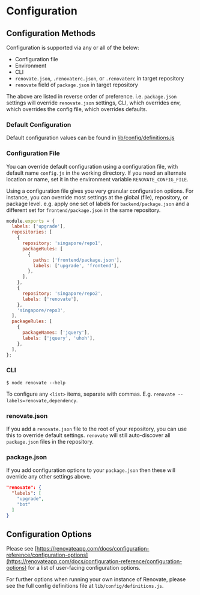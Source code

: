 # Configuration

## Configuration Methods

Configuration is supported via any or all of the below:

* Configuration file
* Environment
* CLI
* `renovate.json`, `.renovaterc.json`, or `.renovaterc` in target repository
* `renovate` field of `package.json` in target repository

The above are listed in reverse order of preference. i.e. `package.json`
settings will override `renovate.json` settings, CLI, which overrides env, which
overrides the config file, which overrides defaults.

### Default Configuration

Default configuration values can be found in
[lib/config/definitions.js](../lib/config/definitions.js)

### Configuration File

You can override default configuration using a configuration file, with default
name `config.js` in the working directory. If you need an alternate location or
name, set it in the environment variable `RENOVATE_CONFIG_FILE`.

Using a configuration file gives you very granular configuration options. For
instance, you can override most settings at the global (file), repository, or
package level. e.g. apply one set of labels for `backend/package.json` and a
different set for `frontend/package.json` in the same repository.

```javascript
module.exports = {
  labels: ['upgrade'],
  repositories: [
    {
      repository: 'singapore/repo1',
      packageRules: [
        {
          paths: ['frontend/package.json'],
          labels: ['upgrade', 'frontend'],
        },
      ],
    },
    {
      repository: 'singapore/repo2',
      labels: ['renovate'],
    },
    'singapore/repo3',
  ],
  packageRules: [
    {
      packageNames: ['jquery'],
      labels: ['jquery', 'uhoh'],
    },
  ],
};
```

### CLI

```
$ node renovate --help
```

To configure any `<list>` items, separate with commas. E.g. `renovate --labels=renovate,dependency`.

### renovate.json

If you add a `renovate.json` file to the root of your repository, you can use
this to override default settings. `renovate` will still auto-discover all `package.json` files in the
repository.

### package.json

If you add configuration options to your `package.json` then these will override
any other settings above.

```json
"renovate": {
  "labels": [
    "upgrade",
    "bot"
  ]
}
```

## Configuration Options

Please see [https://renovateapp.com/docs/configuration-reference/configuration-options](https://renovateapp.com/docs/configuration-reference/configuration-options) for a list of user-facing configuration options.

For further options when running your own instance of Renovate, please see the full config definitions file at `lib/config/definitions.js`.
